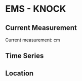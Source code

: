 # EMS - KNOCK

## Current Measurement

Current measurement: <Value topic="rivers/pegel-online/EMS/KNOCK/measurementValue"/> cm

## Time Series

<TimeSeries topic="rivers/pegel-online/EMS/KNOCK/measurementValue" period="week" />

## Location

<WorldMap>
  <Marker lat="53.32717272152193" lon="7.03067362267113" labelTopic="rivers/pegel-online/EMS/KNOCK/measurementValue" />
</WorldMap>
